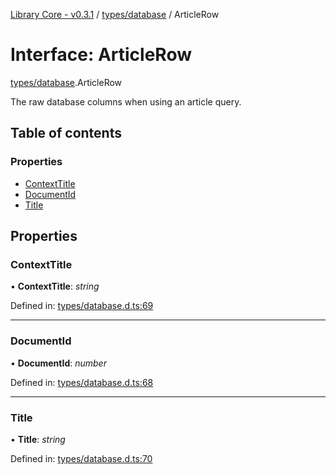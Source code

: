 [Library Core - v0.3.1](../README.md) / [types/database](../modules/types_database.md) / ArticleRow

# Interface: ArticleRow

[types/database](../modules/types_database.md).ArticleRow

The raw database columns when using an article query.

## Table of contents

### Properties

- [ContextTitle](types_database.articlerow.md#contexttitle)
- [DocumentId](types_database.articlerow.md#documentid)
- [Title](types_database.articlerow.md#title)

## Properties

### ContextTitle

• **ContextTitle**: *string*

Defined in: [types/database.d.ts:69](https://github.com/BenShelton/library-api/blob/master/packages/core/types/database.d.ts#L69)

___

### DocumentId

• **DocumentId**: *number*

Defined in: [types/database.d.ts:68](https://github.com/BenShelton/library-api/blob/master/packages/core/types/database.d.ts#L68)

___

### Title

• **Title**: *string*

Defined in: [types/database.d.ts:70](https://github.com/BenShelton/library-api/blob/master/packages/core/types/database.d.ts#L70)
